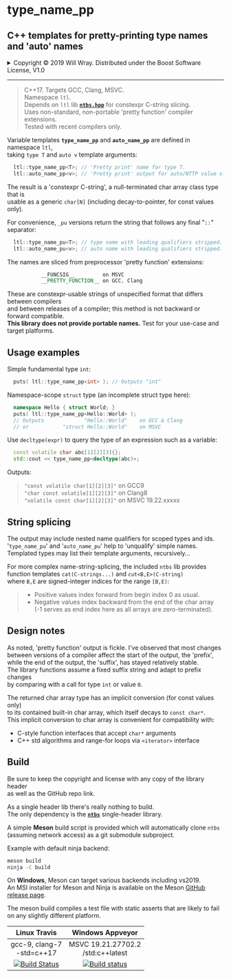 # type_name_pp

## C++ templates for pretty-printing type names and 'auto' names

<details><summary>Copyright &copy; 2019 Will Wray. Distributed under the Boost Software License, V1.0</summary>

### **Boost Software License** - Version 1.0 - August 17th, 2003

```txt
Permission is hereby granted, free of charge, to any person or organization
obtaining a copy of the software and accompanying documentation covered by
this license (the "Software") to use, reproduce, display, distribute,
execute, and transmit the Software, and to prepare derivative works of the
Software, and to permit third-parties to whom the Software is furnished to
do so, all subject to the following:

The copyright notices in the Software and this entire statement, including
the above license grant, this restriction and the following disclaimer,
must be included in all copies of the Software, in whole or in part, and
all derivative works of the Software, unless such copies or derivative
works are solely in the form of machine-executable object code generated by
a source language processor.

THE SOFTWARE IS PROVIDED "AS IS", WITHOUT WARRANTY OF ANY KIND, EXPRESS OR
IMPLIED, INCLUDING BUT NOT LIMITED TO THE WARRANTIES OF MERCHANTABILITY,
FITNESS FOR A PARTICULAR PURPOSE, TITLE AND NON-INFRINGEMENT. IN NO EVENT
SHALL THE COPYRIGHT HOLDERS OR ANYONE DISTRIBUTING THE SOFTWARE BE LIABLE
FOR ANY DAMAGES OR OTHER LIABILITY, WHETHER IN CONTRACT, TORT OR OTHERWISE,
ARISING FROM, OUT OF OR IN CONNECTION WITH THE SOFTWARE OR THE USE OR OTHER
DEALINGS IN THE SOFTWARE.
```

[![License](https://img.shields.io/badge/license-boost%201.0-blue.svg)](https://www.boost.org/LICENSE_1_0.txt)

Also at [boost.org](http://www.boost.org/LICENSE_1_0.txt) and accompanying file [LICENSE_1_0.txt](LICENSE_1_0.txt)

</details>

----

> C++17. Targets GCC, Clang, MSVC.  
> Namespace `ltl`.  
> Depends on `ltl` lib [**`ntbs.hpp`**](https://github.com/willwray/ntbs) for constexpr C-string slicing.  
> Uses non-standard, non-portable 'pretty function' compiler extensions.  
> Tested with recent compilers only.

Variable templates **`type_name_pp`** and **`auto_name_pp`** are defined in namespace `ltl`,  
taking `type T` and `auto v` template arguments:

```C++
  ltl::type_name_pp<T>; // 'Pretty print' name for type T.
  ltl::auto_name_pp<v>; // 'Pretty print' output for auto/NTTP value v.
```

The result is a 'constexpr C-string', a null-terminated char array class type that is  
usable as a generic `char[N]` (including decay-to-pointer, for const values only).

For convenience, `_pu` versions return the string that follows any final "`::`" separator:

```C++
  ltl::type_name_pu<T>; // type name with leading qualifiers stripped.
  ltl::auto_name_pu<v>; // auto name with leading qualifiers stripped.
```

The names are sliced from preprocessor 'pretty function' extensions:

```C++
           __FUNCSIG__         on MSVC
           __PRETTY_FUNCTION__ on GCC, Clang
```

These are constexpr-usable strings of unspecified format that differs between compilers  
and between releases of a compiler;
this method is not backward or forward compatible.  
**This library does not provide portable names.**
Test for your use-case and target platforms.


## Usage examples

Simple fundamental type `int`:

```C++
  puts( ltl::type_name_pp<int> ); // Outputs "int"
```

Namespace-scope `struct` type (an incomplete struct type here):

```C++
  namespace Hello { struct World; }
  puts( ltl::type_name_pp<Hello::World> );
  // Outputs             "Hello::World"    on GCC & Clang
  // or           "struct Hello::World"    on MSVC
```


Use `decltype(expr)` to query the type of an expression such as a variable:

```C++
  const volatile char abc[1][2][3]{};
  std::cout << type_name_pp<decltype(abc)>;
```

Outputs:  
>`"const volatile char[1][2][3]"`     on GCC9  
>`"char const volatile[1][2][3]"`     on Clang8  
>`"volatile const char[1][2][3]"`     on MSVC 19.22.xxxxx  


## String splicing

The output may include nested name qualifiers for scoped types and ids.  
'`type_name_pu`' and '`auto_name_pu`' help to 'unqualify' simple names.  
Templated types may list their template arguments, recursively...  

For more complex name-string-splicing, the included `ntbs` lib provides  
function templates `cat(C-strings...)` and  `cut<B,E>(C-string)`  
where `B,E` are signed-integer indices for the range `[B,E)`:

>* Positive values index forward from begin index 0 as usual.
>* Negative values index backward from the end of the char array  
(-1 serves as end index here as all arrays are zero-terminated).

## Design notes

As noted, 'pretty function' output is fickle. I've observed that most changes  
between versions of a compiler affect the start of the output, the 'prefix',  
while the end of the output, the 'suffix', has stayed relatively stable.  
The library functions assume a fixed suffix string and adapt to prefix changes  
by comparing with a call for type `int` or value `0`.

The returned char array type has an implicit conversion (for const values only)  
to its contained built-in char array, which itself decays to `const char*`.  
This implicit conversion to char array is convenient for compatibility with:

* C-style   function interfaces that accept `char*` arguments
* C++ std algorithms and range-for loops via `<iterator>` interface

## Build

Be sure to keep the copyright and license with any copy of the library header  
as well as the GitHub repo link.

As a single header lib there's really nothing to build.  
The only dependency is the [**`ntbs`**](https://github.com/willwray/ntbs) single-header library.

A simple **Meson** build script is provided which will automatically clone `ntbs`  
(assuming network access) as a git submodule subproject.

Example with default ninja backend:

```bash
meson build
ninja -C build
```

On **Windows**, Meson can target various backends including vs2019.  
An MSI installer for Meson and Ninja is available on the Meson [GitHub release page](https://github.com/mesonbuild/meson/releases).

The meson build compiles a test file with static asserts that are likely to fail  
on any slightly different platform.

| Linux Travis| Windows Appveyor|
| :---: | :---: |
|gcc-9, clang-7<br>-std=c++17|MSVC 19.21.27702.2<br>/std:c++latest|
| [![Build Status](https://travis-ci.org/willwray/type_name_pp.svg?branch=master)](https://travis-ci.org/willwray/type_name_pp) | [![Build status](https://ci.appveyor.com/api/projects/status/i77qtb1de21ew5su?svg=true)](https://ci.appveyor.com/project/willwray/type_name_pp) |
